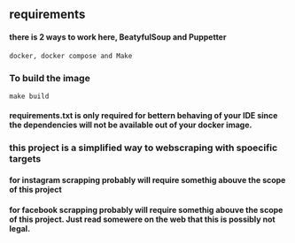 ## requirements

#### there is 2 ways to work here, BeatyfulSoup and Puppetter

```
docker, docker compose and Make
```

### To build the image

```
make build
```

#### requirements.txt is only required for bettern behaving of your IDE since the dependencies will not be available out of your docker image.

### this project is a simplified way to webscraping with spoecific targets

#### for instagram scrapping probably will require somethig abouve the scope of this project

#### for facebook scrapping probably will require somethig abouve the scope of this project. Just read somewere on the web that this is possibly not legal.
